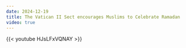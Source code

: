 ```yaml
---
date: 2024-12-19
title: The Vatican II Sect encourages Muslims to Celebrate Ramadan
video: true
---
```



{{< youtube HJsLFxVQNAY >}}
